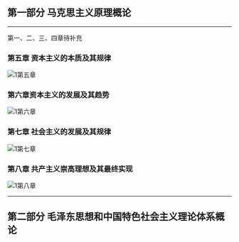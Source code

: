 ## 第一部分 马克思主义原理概论

***

第一、二、三、四章待补充

### 第五章  资本主义的本质及其规律

![1第五章](https://pic1.zhimg.com/80/v2-5ad5ecf51cc92b4edb350ee7abf82ad7_1440w.jpg)

### 第六章资本主义的发展及其趋势

![1第六章](https://pic2.zhimg.com/v2-e1748c5568d3fc5b639569cd60f190d8_r.jpg)

### 第七章 社会主义的发展及其规律

![1第七章](https://pic3.zhimg.com/v2-ad927f1d3ff0562ed5bbd4a458849db5_r.jpg)

### 第八章 共产主义崇高理想及其最终实现

![1第八章](https://pic4.zhimg.com/80/v2-520dd454e22727d8cd02fc9a2010f049_1440w.jpg)

***

## 第二部分 毛泽东思想和中国特色社会主义理论体系概论

